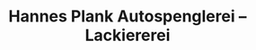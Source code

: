---
title: "Hannes Plank Autospenglerei – Lackiererei"
url: /thaur/hannes-plank-autospenglerei-lackiererei/
shop: Autowerkstatt
---